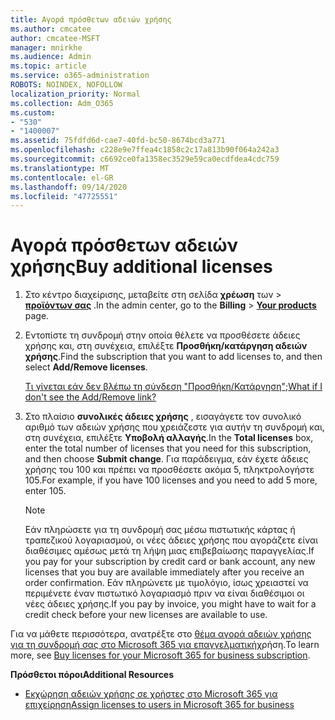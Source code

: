 ```yaml
---
title: Αγορά πρόσθετων αδειών χρήσης
ms.author: cmcatee
author: cmcatee-MSFT
manager: mnirkhe
ms.audience: Admin
ms.topic: article
ms.service: o365-administration
ROBOTS: NOINDEX, NOFOLLOW
localization_priority: Normal
ms.collection: Adm_O365
ms.custom:
- "530"
- "1400007"
ms.assetid: 75fdfd6d-cae7-40fd-bc50-8674bcd3a771
ms.openlocfilehash: c228e9e7ffea4c1858c2c17a813b90f064a242a3
ms.sourcegitcommit: c6692ce0fa1358ec3529e59ca0ecdfdea4cdc759
ms.translationtype: MT
ms.contentlocale: el-GR
ms.lasthandoff: 09/14/2020
ms.locfileid: "47725551"
---
```

# <a name="buy-additional-licenses"></a><span data-ttu-id="f8174-102">Αγορά πρόσθετων αδειών χρήσης</span><span class="sxs-lookup"><span data-stu-id="f8174-102">Buy additional licenses</span></span>

1. <span data-ttu-id="f8174-103">Στο κέντρο διαχείρισης, μεταβείτε στη σελίδα **χρέωση** των \> **[προϊόντων σας](https://go.microsoft.com/fwlink/p/?linkid=842054)** .</span><span class="sxs-lookup"><span data-stu-id="f8174-103">In the admin center, go to the **Billing** \> **[Your products](https://go.microsoft.com/fwlink/p/?linkid=842054)** page.</span></span>

2. <span data-ttu-id="f8174-104">Εντοπίστε τη συνδρομή στην οποία θέλετε να προσθέσετε άδειες χρήσης και, στη συνέχεια, επιλέξτε **Προσθήκη/κατάργηση αδειών χρήσης**.</span><span class="sxs-lookup"><span data-stu-id="f8174-104">Find the subscription that you want to add licenses to, and then select **Add/Remove licenses**.</span></span>

    [<span data-ttu-id="f8174-105">Τι γίνεται εάν δεν βλέπω τη σύνδεση "Προσθήκη/Κατάργηση";</span><span class="sxs-lookup"><span data-stu-id="f8174-105">What if I don't see the Add/Remove link?</span></span>](https://docs.microsoft.com/microsoft-365/commerce/licenses/buy-licenses)

3. <span data-ttu-id="f8174-106">Στο πλαίσιο **συνολικές άδειες χρήσης** , εισαγάγετε τον συνολικό αριθμό των αδειών χρήσης που χρειάζεστε για αυτήν τη συνδρομή και, στη συνέχεια, επιλέξτε **Υποβολή αλλαγής**.</span><span class="sxs-lookup"><span data-stu-id="f8174-106">In the **Total licenses** box, enter the total number of licenses that you need for this subscription, and then choose **Submit change**.</span></span> <span data-ttu-id="f8174-107">Για παράδειγμα, εάν έχετε άδειες χρήσης του 100 και πρέπει να προσθέσετε ακόμα 5, πληκτρολογήστε 105.</span><span class="sxs-lookup"><span data-stu-id="f8174-107">For example, if you have 100 licenses and you need to add 5 more, enter 105.</span></span>

    > [!NOTE]
    > <span data-ttu-id="f8174-108">Εάν πληρώσετε για τη συνδρομή σας μέσω πιστωτικής κάρτας ή τραπεζικού λογαριασμού, οι νέες άδειες χρήσης που αγοράζετε είναι διαθέσιμες αμέσως μετά τη λήψη μιας επιβεβαίωσης παραγγελίας.</span><span class="sxs-lookup"><span data-stu-id="f8174-108">If you pay for your subscription by credit card or bank account, any new licenses that you buy are available immediately after you receive an order confirmation.</span></span> <span data-ttu-id="f8174-109">Εάν πληρώνετε με τιμολόγιο, ίσως χρειαστεί να περιμένετε έναν πιστωτικό λογαριασμό πριν να είναι διαθέσιμοι οι νέες άδειες χρήσης.</span><span class="sxs-lookup"><span data-stu-id="f8174-109">If you pay by invoice, you might have to wait for a credit check before your new licenses are available to use.</span></span>

<span data-ttu-id="f8174-110">Για να μάθετε περισσότερα, ανατρέξτε στο [θέμα αγορά αδειών χρήσης για τη συνδρομή σας στο Microsoft 365 για επαγγελματική](https://docs.microsoft.com/microsoft-365/commerce/licenses/buy-licenses)χρήση.</span><span class="sxs-lookup"><span data-stu-id="f8174-110">To learn more, see [Buy licenses for your Microsoft 365 for business subscription](https://docs.microsoft.com/microsoft-365/commerce/licenses/buy-licenses).</span></span>  

<span data-ttu-id="f8174-111">**Πρόσθετοι πόροι**</span><span class="sxs-lookup"><span data-stu-id="f8174-111">**Additional Resources**</span></span>

- [<span data-ttu-id="f8174-112">Εκχώρηση αδειών χρήσης σε χρήστες στο Microsoft 365 για επιχείρηση</span><span class="sxs-lookup"><span data-stu-id="f8174-112">Assign licenses to users in Microsoft 365 for business</span></span>](https://docs.microsoft.com/microsoft-365/admin/add-users/add-users)